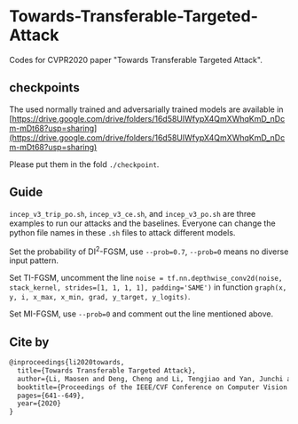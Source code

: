 # Towards-Transferable-Targeted-Attack
Codes for CVPR2020 paper "Towards Transferable Targeted Attack".

## checkpoints

The used normally trained and adversarially trained models are available in
[https://drive.google.com/drive/folders/16d58UIWfypX4QmXWhqKmD_nDcm-mDt68?usp=sharing](https://drive.google.com/drive/folders/16d58UIWfypX4QmXWhqKmD_nDcm-mDt68?usp=sharing)

Please put them in the fold `./checkpoint`.

## Guide

`incep_v3_trip_po.sh`, `incep_v3_ce.sh`, and `incep_v3_po.sh` are three examples to run our attacks and the baselines. Everyone can change the python file names in these `.sh` files to attack different models.

Set the probability of DI<sup>2</sup>-FGSM, use `--prob=0.7`, `--prob=0` means no diverse input pattern.

Set TI-FGSM, uncomment the line ``noise = tf.nn.depthwise_conv2d(noise, stack_kernel, strides=[1, 1, 1, 1], padding='SAME')`` in function `graph(x, y, i, x_max, x_min, grad, y_target, y_logits)`.

Set MI-FGSM, use `--prob=0` and comment out the line mentioned above.

##  Cite by

```latex
@inproceedings{li2020towards,
  title={Towards Transferable Targeted Attack},
  author={Li, Maosen and Deng, Cheng and Li, Tengjiao and Yan, Junchi and Gao, Xinbo and Huang, Heng},
  booktitle={Proceedings of the IEEE/CVF Conference on Computer Vision and Pattern Recognition},
  pages={641--649},
  year={2020}
}
```
